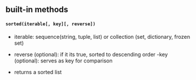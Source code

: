 ## built-in methods

#### ```sorted(iterable[, key][, reverse])```

- iterable: sequence(string, tuple, list) or collection (set, dictionary, frozen set)
- reverse (optional): if it its true, sorted to descending order
-key (optional): serves as key for comparison

- returns a sorted list
